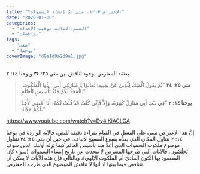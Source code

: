 ```yaml
---
title: "الإعتراض #١٢١، متى تمَّ إنشاء السموات؟"
date: "2020-01-06"
categories: 
  - "القسم-الثالث-توقيت-الأحداث"
  - "تناقضات"
tags: 
  - "متى"
  - "يوحنا"
coverImage: "d9a1d9a2d9a1.jpg"
---
```


يعتقد المعترض بوجود تناقض بين متى ٢٥: ٣٤ ويوحنا ١٤: ٢.

>  **متى ٢٥: ٣٤** ”ثُمَّ يَقُولُ الْمَلِكُ لِلَّذِينَ عَنْ يَمِينِهِ: تَعَالَوْا يَا مُبَارَكِي أَبِي، رِثُوا الْمَلَكُوتَ الْمُعَدَّ لَكُمْ مُنْذُ تَأْسِيسِ الْعَالَمِ.“
> 
> **يوحنا ١٤: ٢** ”فِي بَيْتِ أَبِي مَنَازِلُ كَثِيرَةٌ، وَإِلاَّ فَإِنِّي كُنْتُ قَدْ قُلْتُ لَكُمْ. أَنَا أَمْضِي لأُعِدَّ لَكُمْ مَكَانًا،“

https://www.youtube.com/watch?v=Dy4lKiACLCA

إنَّ هذا الإعتراض مبني على الفشل في القيام بقراءة دقيقة للنص، فالآية الواردة في يوحنا ١٤: ٢ تتناول المكان الذي يعدُّه يسوع المسيح لأتباعه. في حين أن متى ٢٥: ٣٤ تتناول موضوع ملكوت السموات الذي أُعِدَّ منذ تأسيس العالم كيما يَرِثَه أولئك الذين سوف يَخلُصُون. فالآيات التي طرحها المعترض لا تتحدث عن تاريخ إنشاء السموات (سواء كان المقصود بها الكون الماديّ أم الملكوت الإلهي)، وبالتالي فإن هذه الآيات لا يمكن أن تتناقض فيما بينها اذ أنها لا تناقش الموضوع الذي طرحه المعترض.
